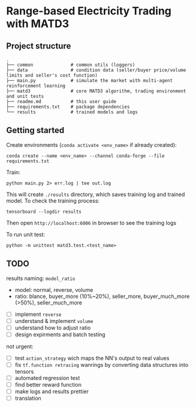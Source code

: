 # Range-based Electricity Trading with MATD3

## Project structure
```text
.
├── common              # common utils (loggers)
├── data                # condition data (seller/buyer price/volume limits and seller's cost function)
├── main.py             # simulate the market with multi-agent reinforcement learning
├── matd3               # core MATD3 algorithm, trading environment and unit tests
├── readme.md           # this user guide
├── requirements.txt    # package dependencies
└── results             # trained models and logs
```

## Getting started

Create environments (`conda activate <env_name>` if already created):

```commandline
conda create --name <env_name> --channel conda-forge --file requirements.txt
```

Train:

```commandline
python main.py 2> err.log | tee out.log
```

This will create `./results` directory, which saves training log and trained model. To check the training process:

```commandline
tensorboard --logdir results
```

Then open `http://localhost:6006` in browser to see the training logs

To run unit test:
```commandline
python -m unittest matd3.test.<test_name>
```

## TODO

results naming: `model_ratio`

- model: normal, reverse, volume
- ratio: blance, buyer_more (10%~20%), seller_more, buyer_much_more (>50%), seller_much_more

- [ ] implement `reverse`
- [ ] understand & implement `volume`
- [ ] understand how to adjust ratio
- [ ] design expirments and batch testing

not urgent:

- [ ] test `action_strategy` wich maps the NN's output to real values
- [ ] fix `tf.function retracing` wanrings by converting data structures into tensors
- [ ] automated regression test
- [ ] find better reward function
- [ ] make logs and results prettier
- [ ] translation
